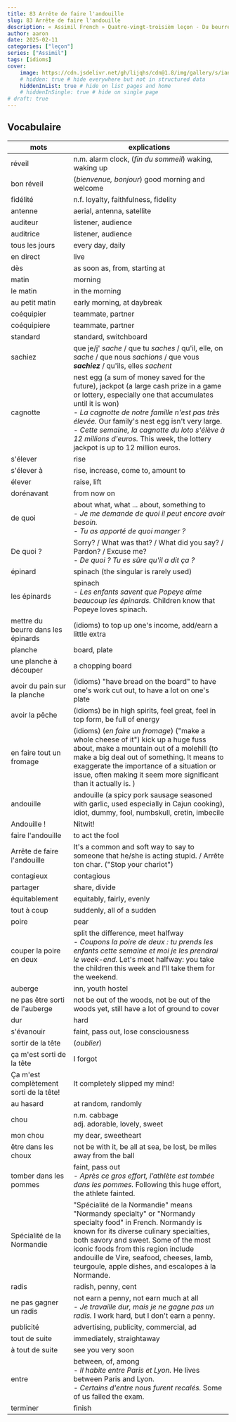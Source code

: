 ```yaml
---
title: 83 Arrête de faire l'andouille
slug: 83 Arrête de faire l'andouille
description: « Assimil French » Quatre-vingt-troisièm leçon - Du beurre dans les épinards...
author: aaron
date: 2025-02-11
categories: ["leçon"]
series: ["Assimil"]
tags: [idioms]
cover: 
    image: https://cdn.jsdelivr.net/gh/lijqhs/cdn@1.8/img/gallery/s/ian-schneider-dqMxDqdhg_4-unsplash.jpg
    # hidden: true # hide everywhere but not in structured data
    hiddenInList: true # hide on list pages and home
    # hiddenInSingle: true # hide on single page
# draft: true
---
```



## Vocabulaire

| mots | explications |
| ---- | ---- | 
| réveil | n.m. alarm clock, (*fin du sommeil*) waking, waking up |
| bon réveil | (*bienvenue, bonjour*) good morning and welcome |
| fidélité | n.f. loyalty, faithfulness, fidelity |
| antenne | aerial, antenna, satellite |
| auditeur | listener, audience |
| auditrice | listener, audience |
| tous les jours | every day, daily |
| en direct | live |
| dès | as soon as, from, starting at |
| matin | morning |
| le matin | in the morning |
| au petit matin | early morning, at daybreak |
| coéquipier | teammate, partner |
| coéquipiere | teammate, partner |
| standard | standard, switchboard |
| sachiez | que je/j' *sache* / que tu *saches* / qu'il, elle, on *sache* / que nous *sachions* / que vous ***sachiez*** / qu'ils, elles *sachent* |
| cagnotte | nest egg (a sum of money saved for the future), jackpot (a large cash prize in a game or lottery, especially one that accumulates until it is won) </br> - *La cagnotte de notre famille n'est pas très élevée.* Our family's nest egg isn't very large. </br> - *Cette semaine, la cagnotte du loto s'élève à 12 millions d'euros.* This week, the lottery jackpot is up to 12 million euros. |
| s'élever | rise |
| s'élever à | rise, increase, come to, amount to |
| élever | raise, lift |
| dorénavant | from now on |
| de quoi | about what, what ... about, something to </br> - *Je me demande de quoi il peut encore avoir besoin.* </br> - *Tu as apporté de quoi manger ?* |
| De quoi ? | Sorry? / What was that? / What did you say? / Pardon? / Excuse me? </br> - *De quoi ? Tu es sûre qu'il a dit ça ?* |
| épinard | spinach (the singular is rarely used) | 
| les épinards | spinach </br> - *Les enfants savent que Popeye aime beaucoup les épinards.* Children know that Popeye loves spinach. |
| mettre du beurre dans les épinards | (idioms) to top up one's income, add/earn a little extra |
| planche | board, plate |
| une planche à découper | a chopping board |
| avoir du pain sur la planche | (idioms) "have bread on the board" to have one's work cut out, to have a lot on one's plate |
| avoir la pêche | (idioms) be in high spirits, feel great, feel in top form, be full of energy |
| en faire tout un fromage | (idioms) (*en faire un fromage*) ("make a whole cheese of it") kick up a huge fuss about, make a mountain out of a molehill (to make a big deal out of something. It means to exaggerate the importance of a situation or issue, often making it seem more significant than it actually is. ) | 
| andouille | andouille (a spicy pork sausage seasoned with garlic, used especially in Cajun cooking), idiot, dummy, fool, numbskull, cretin, imbecile |
| Andouille ! | Nitwit! |
| faire l'andouille | to act the fool |
| Arrête de faire l'andouille | It's a common and soft way to say to someone that he/she is acting stupid. / Arrête ton char. ("Stop your chariot") |
| contagieux | contagious |
| partager | share, divide |
| équitablement | equitably, fairly, evenly |
| tout à coup | suddenly, all of a sudden |
| poire | pear |
| couper la poire en deux | split the difference, meet halfway </br> - *Coupons la poire de deux : tu prends les enfants cette semaine et moi je les prendrai le week-end.* Let's meet halfway: you take the children this week and I'll take them for the weekend. |
| auberge | inn, youth hostel | 
| ne pas être sorti de l'auberge | not be out of the woods, not be out of the woods yet, still have a lot of ground to cover |
| dur | hard |
| s'évanouir | faint, pass out, lose consciousness |
| sortir de la tête | (*oublier*) |
| ça m'est sorti de la tête | I forgot |
| Ça m'est complètement sorti de la tête! | It completely slipped my mind! |
| au hasard | at random, randomly |
| chou | n.m. cabbage </br> adj. adorable, lovely, sweet |
| mon chou | my dear, sweetheart |
| être dans les choux | not be with it, be all at sea, be lost, be miles away from the ball |
| tomber dans les pommes | faint, pass out </br> - *Après ce gros effort, l’athlète est tombée dans les pommes.* Following this huge effort, the athlete fainted. |
| Spécialité de la Normandie | "Spécialité de la Normandie" means "Normandy specialty" or "Normandy specialty food" in French. Normandy is known for its diverse culinary specialties, both savory and sweet. Some of the most iconic foods from this region include andouille de Vire, seafood, cheeses, lamb, teurgoule, apple dishes, and escalopes à la Normande. |
| radis | radish, penny, cent |
| ne pas gagner un radis | not earn a penny, not earn much at all </br> - *Je travaille dur, mais je ne gagne pas un radis.* I work hard, but I don't earn a penny. |
| publicité | advertising, publicity, commercial, ad |
| tout de suite | immediately, straightaway |
| à tout de suite | see you very soon |
| entre | between, of, among </br> - *Il habite entre Paris et Lyon.* He lives between Paris and Lyon. </br> - *Certains d'entre nous furent recalés.* Some of us failed the exam. | 
| terminer | finish |